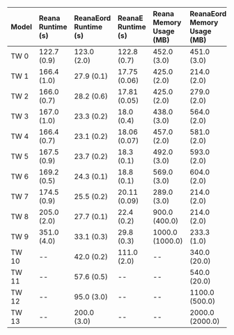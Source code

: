 | Model   | Reana Runtime (s)   | ReanaEord Runtime (s)   | ReanaE Runtime (s)   | Reana Memory Usage (MB)   | ReanaEord Memory Usage (MB)   | ReanaE Memory Usage (MB)   |
|:--------|:--------------------|:------------------------|:---------------------|:--------------------------|:------------------------------|:---------------------------|
| TW 0    | 122.7 (0.9)         | 123.0 (2.0)             | 122.8 (0.7)          | 452.0 (3.0)               | 451.0 (3.0)                   | 450.0 (3.0)                |
| TW 1    | 166.4 (1.0)         | 27.9 (0.1)              | 17.75 (0.06)         | 425.0 (2.0)               | 214.0 (2.0)                   | 214.0 (2.0)                |
| TW 2    | 166.0 (0.7)         | 28.2 (0.6)              | 17.81 (0.05)         | 425.0 (2.0)               | 279.0 (2.0)                   | 213.0 (1.0)                |
| TW 3    | 167.0 (1.0)         | 23.3 (0.2)              | 18.0 (0.4)           | 438.0 (3.0)               | 564.0 (2.0)                   | 215.0 (2.0)                |
| TW 4    | 166.4 (0.7)         | 23.1 (0.2)              | 18.06 (0.07)         | 457.0 (2.0)               | 581.0 (2.0)                   | 214.0 (2.0)                |
| TW 5    | 167.5 (0.9)         | 23.7 (0.2)              | 18.3 (0.1)           | 492.0 (3.0)               | 593.0 (2.0)                   | 361.0 (4.0)                |
| TW 6    | 169.2 (0.5)         | 24.3 (0.1)              | 18.8 (0.1)           | 569.0 (3.0)               | 604.0 (2.0)                   | 400.0 (60.0)               |
| TW 7    | 174.5 (0.9)         | 25.5 (0.2)              | 20.11 (0.09)         | 289.0 (3.0)               | 214.0 (2.0)                   | 280.0 (60.0)               |
| TW 8    | 205.0 (2.0)         | 27.7 (0.1)              | 22.4 (0.2)           | 900.0 (400.0)             | 214.0 (2.0)                   | 380.0 (40.0)               |
| TW 9    | 351.0 (4.0)         | 33.1 (0.3)              | 29.8 (0.3)           | 1000.0 (1000.0)           | 233.3 (1.0)                   | 1140.0 (60.0)              |
| TW 10   | --                  | 42.0 (0.2)              | 111.0 (2.0)          | --                        | 340.0 (20.0)                  | 2570.0 (40.0)              |
| TW 11   | --                  | 57.6 (0.5)              | --                   | --                        | 540.0 (20.0)                  | --                         |
| TW 12   | --                  | 95.0 (3.0)              | --                   | --                        | 1100.0 (500.0)                | --                         |
| TW 13   | --                  | 200.0 (3.0)             | --                   | --                        | 2000.0 (2000.0)               | --                         |